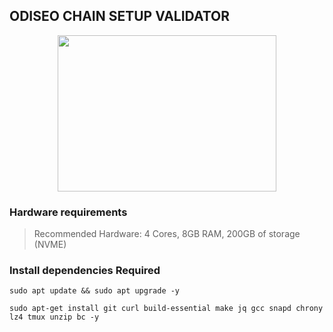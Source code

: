 ## **ODISEO CHAIN SETUP VALIDATOR**

<p align= "center">
<img src="(https://xplorer.vinjan.xyz/logos/odiseo.png) "width="350" height="250" />


### Hardware requirements
> Recommended Hardware: 4 Cores, 8GB RAM, 200GB of storage (NVME)




### Install dependencies Required
```
sudo apt update && sudo apt upgrade -y
```
```
sudo apt-get install git curl build-essential make jq gcc snapd chrony lz4 tmux unzip bc -y
```

